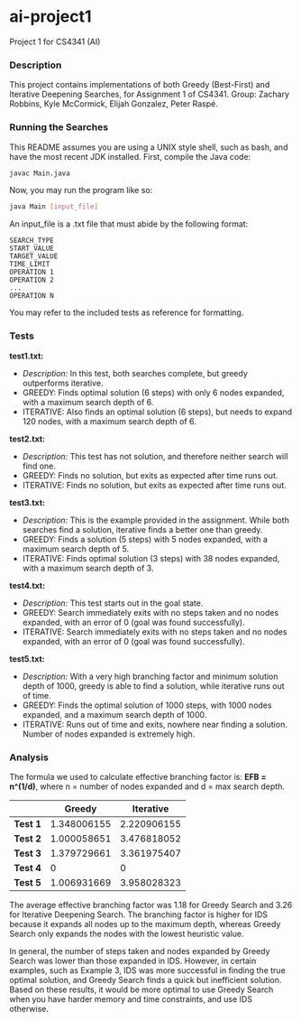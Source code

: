 # ai-project1
Project 1 for CS4341 (AI)

### Description
This project contains implementations of both Greedy (Best-First) and Iterative Deepening Searches, for Assignment 1 of CS4341. Group: Zachary Robbins, Kyle McCormick, Elijah Gonzalez, Peter Raspé.

### Running the Searches
This README assumes you are using a UNIX style shell, such as bash, and have the most recent JDK installed. First, compile the Java code:
```bash
javac Main.java
````

Now, you may run the program like so:
```bash
java Main [input_file]
```

An input_file is a .txt file that must abide by the following format:
```
SEARCH_TYPE
START_VALUE
TARGET_VALUE
TIME_LIMIT
OPERATION 1
OPERATION 2
...
OPERATION N
```

You may refer to the included tests as reference for formatting.


### Tests

**test1.txt:**
- *Description:* In this test, both searches complete, but greedy outperforms iterative.
- GREEDY: Finds optimal solution (6 steps) with only 6 nodes expanded, with a maximum search depth of 6.
- ITERATIVE: Also finds an optimal solution (6 steps), but needs to expand 120 nodes, with a maximum search depth of 6.

**test2.txt:**
- *Description:* This test has not solution, and therefore neither search will find one.
- GREEDY: Finds no solution, but exits as expected after time runs out.
- ITERATIVE: Finds no solution, but exits as expected after time runs out.

**test3.txt:**
- *Description:* This is the example provided in the assignment. While both searches find a solution, iterative finds a better one than greedy.
- GREEDY: Finds a solution (5 steps) with 5 nodes expanded, with a maximum search depth of 5.
- ITERATIVE: Finds optimal solution (3 steps) with 38 nodes expanded, with a maximum search depth of 3.

**test4.txt:**
- *Description:* This test starts out in the goal state.
- GREEDY: Search immediately exits with no steps taken and no nodes expanded, with an error of 0 (goal was found successfully).
- ITERATIVE: Search immediately exits with no steps taken and no nodes expanded, with an error of 0 (goal was found successfully).

**test5.txt:**
- *Description:* With a very high branching factor and minimum solution depth of 1000, greedy is able to find a solution, while iterative runs out of time.
- GREEDY: Finds the optimal solution of 1000 steps, with 1000 nodes expanded, and a maximum search depth of 1000.
- ITERATIVE: Runs out of time and exits, nowhere near finding a solution. Number of nodes expanded is extremely high.

### Analysis

The formula we used to calculate effective branching factor is: **EFB = n^(1/d)**, where n = number of nodes expanded and d = max search depth.

||Greedy|Iterative  |
|----------|------------|-----------|
|**Test 1**|1.348006155	|2.220906155|
|**Test 2**|1.000058651	|3.476818052|
|**Test 3**|1.379729661	|3.361975407|
|**Test 4**|0	        |0          |
|**Test 5**|1.006931669	|3.958028323|

The average effective branching factor was 1.18 for Greedy Search and 3.26 for Iterative Deepening Search. The branching factor is higher for IDS because it expands all nodes up to the maximum depth, whereas Greedy Search only expands the nodes with the lowest heuristic value.

In general, the number of steps taken and nodes expanded by Greedy Search was lower than those expanded in IDS. However, in certain examples, such as Example 3, IDS was more successful in finding the true optimal solution, and Greedy Search finds a quick but inefficient solution. Based on these results, it would be more optimal to use Greedy Search when you have harder memory and time constraints, and use IDS otherwise.
